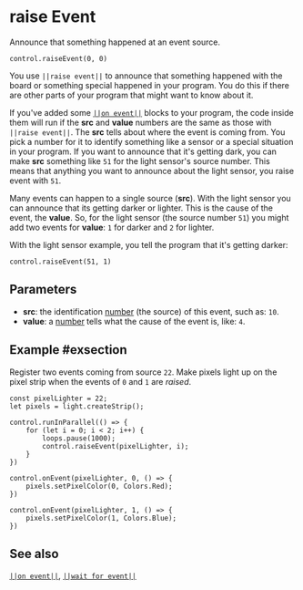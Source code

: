 # raise Event

Announce that something happened at an event source.

```sig
control.raiseEvent(0, 0)
```
You use ``||raise event||`` to announce that something happened with the board or something special
happened in your program. You do this if there are other parts of your program that might want
to know about it.

If you've added some [``||on event||``](/reference/control/on-event) blocks to your program,
the code inside them will run if the **src** and **value** numbers are the same as those with
``||raise event||``. The **src** tells about where the event is coming from. You pick a number
for it to identify something like a sensor or a special situation in your program. If you want
to announce that it's getting dark, you can make **src** something like `51` for the light sensor's
source number. This means that anything you want to announce about the light sensor, you raise
event with `51`.

Many events can happen to a single source (**src**). With the light sensor you can announce that
its getting darker or lighter. This is the cause of the event, the **value**. So, for the light
sensor (the source number `51`) you might add two events for **value**: `1` for darker and `2` for lighter.

With the light sensor example, you tell the program that it's getting darker:

```block
control.raiseEvent(51, 1)
```

## Parameters

* **src**: the identification [number](/types/number) (the source) of this event, such as: `10`.
* **value**: a [number](/types/number) tells what the cause of the event is, like: `4`.

## Example #exsection

Register two events coming from source `22`. Make pixels light up on the pixel strip when
the events of `0` and `1` are _raised_.

```blocks
const pixelLighter = 22;
let pixels = light.createStrip();

control.runInParallel(() => {
    for (let i = 0; i < 2; i++) {
        loops.pause(1000);
        control.raiseEvent(pixelLighter, i);
    }
})

control.onEvent(pixelLighter, 0, () => {
    pixels.setPixelColor(0, Colors.Red);
})

control.onEvent(pixelLighter, 1, () => {
    pixels.setPixelColor(1, Colors.Blue);
})
```

## See also

[``||on event||``](/reference/control/on-event), [``||wait for event||``](/reference/control/wait-for-event)